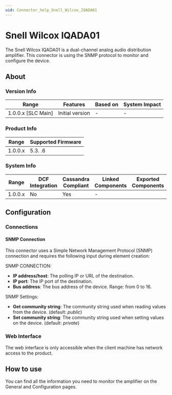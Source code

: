 ```yaml
---
uid: Connector_help_Snell_Wilcox_IQADA01
---
```


# Snell Wilcox IQADA01

The Snell Wilcox IQADA01 is a dual-channel analog audio distribution amplifier. This connector is using the SNMP protocol to monitor and configure the device.

## About

### Version Info


|Range  |Features  |Based on  |System Impact  |
|---------|---------|---------|---------|
|1.0.0.x [SLC Main]     |Initial version|-         |-         |

### Product Info

|Range  |Supported Firmware  |
|---------|---------|
|1.0.0.x     |5.3. .6         |

### System Info

|Range  |DCF Integration  |Cassandra Compliant  |Linked Components  |Exported Components   |
|---------|---------|---------|---------|---------|
|1.0.0.x    |No       |Yes         |-         |   |

## Configuration

### Connections

#### SNMP Connection

This connector uses a Simple Network Management Protocol (SNMP) connection and requires the following input during element creation:

SNMP CONNECTION:

- **IP address/host**: The polling IP or URL of the destination.
- **IP port**: The IP port of the destination.
- **Bus address**: The bus address of the device. Range: from 0 to 16.

SNMP Settings:

- **Get community string**: The community string used when reading values from the device. (default: *public*)
- **Set community string**: The community string used when setting values on the device. (default: *private*)

### Web Interface

The web interface is only accessible when the client machine has network access to the product.

## How to use

You can find all the information you need to monitor the amplifier on the General and Configuration pages.

